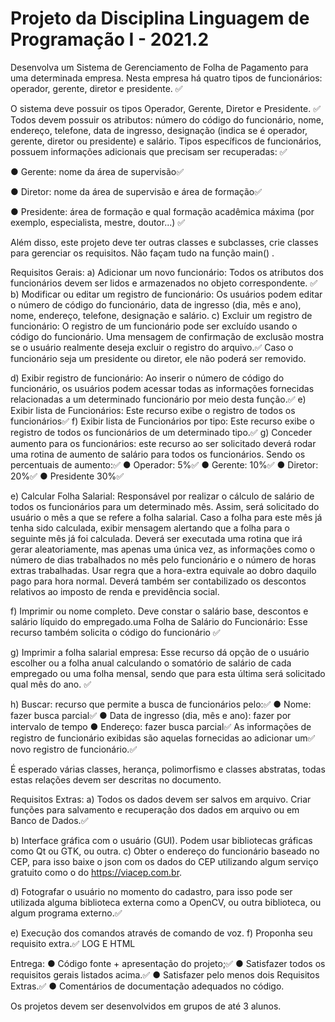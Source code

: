 # Projeto da Disciplina Linguagem de Programação I - 2021.2


Desenvolva um Sistema de Gerenciamento de Folha de Pagamento para uma determinada
empresa. Nesta empresa há quatro tipos de funcionários: operador, gerente, diretor e
presidente. ✅




O sistema deve possuir os tipos Operador, Gerente, Diretor e Presidente. ✅
Todos devem possuir os atributos: número do código do funcionário, nome, endereço, telefone, data de ingresso, designação (indica se é operador, gerente, diretor ou presidente) e salário. Tipos específicos de funcionários, possuem informações adicionais que precisam ser recuperadas: ✅



● Gerente: nome da área de supervisão✅

● Diretor: nome da área de supervisão e área de formação✅

● Presidente: área de formação e qual formação acadêmica máxima (por exemplo,
especialista, mestre, doutor...) ✅




Além disso, este projeto deve ter outras classes e subclasses, crie classes para gerenciar os
requisitos. Não façam tudo na função main() .

Requisitos Gerais:
a) Adicionar um novo funcionário: Todos os atributos dos funcionários devem ser lidos e
armazenados no objeto correspondente. ✅
b) Modificar ou editar um registro de funcionário: Os usuários podem editar o número de
código do funcionário, data de ingresso (dia, mês e ano), nome, endereço, telefone, designação
e salário.
c) Excluir um registro de funcionário: O registro de um funcionário pode ser excluído usando o
código do funcionário. Uma mensagem de confirmação de exclusão mostra se o usuário
realmente deseja excluir o registro do arquivo.✅
 Caso o funcionário seja um presidente ou diretor, ele não poderá ser removido.

d) Exibir registro de funcionário: Ao inserir o número de código do funcionário, os usuários
podem acessar todas as informações fornecidas relacionadas a um determinado funcionário
por meio desta função.✅
e) Exibir lista de Funcionários: Este recurso exibe o registro de todos os funcionários✅
f) Exibir lista de Funcionários por tipo: Este recurso exibe o registro de todos os funcionários de
um determinado tipo.✅
g) Conceder aumento para os funcionários: este recurso ao ser solicitado deverá rodar uma
rotina de aumento de salário para todos os funcionários. Sendo os percentuais de aumento:✅
● Operador: 5%✅
● Gerente: 10%✅
● Diretor: 20%✅
● Presidente 30%✅




e) Calcular Folha Salarial: Responsável por realizar o cálculo de salário de todos os funcionários
para um determinado mês. Assim, será solicitado do usuário o mês a que se refere a folha
salarial. Caso a folha para este mês já tenha sido calculada, exibir mensagem alertando que a
folha para o seguinte mês já foi calculada. Deverá ser executada uma rotina que irá gerar
aleatoriamente, mas apenas uma única vez, as informações como o número de dias
trabalhados no mês pelo funcionário e o número de horas extras trabalhadas. Usar regra que a
hora-extra equivale ao dobro daquilo pago para hora normal. Deverá também ser contabilizado
os descontos relativos ao imposto de renda e previdência social.


f) Imprimir ou nome completo. Deve constar o salário base, descontos e salário líquido do
empregado.uma Folha de Salário do Funcionário: Esse recurso também solicita o código do
funcionário ✅

g) Imprimir a folha salarial empresa: Esse recurso dá opção de o usuário escolher ou a folha
anual calculando o somatório de salário de cada empregado ou uma folha mensal, sendo que
para esta última será solicitado qual mês do ano. ✅


h) Buscar: recurso que permite a busca de funcionários pelo:✅
● Nome: fazer busca parcial✅
● Data de ingresso (dia, mês e ano): fazer por intervalo de tempo
● Endereço: fazer busca parcial✅
As informações de registro de funcionário exibidas são aquelas fornecidas ao adicionar um✅
novo registro de funcionário.✅


É esperado várias classes, herança, polimorfismo e classes abstratas, todas estas relações
devem ser descritas no documento.




Requisitos Extras:
a) Todos os dados devem ser salvos em arquivo. Criar funções para salvamento e recuperação
dos dados em arquivo ou em Banco de Dados.✅

b) Interface gráfica com o usuário (GUI). Podem usar bibliotecas gráficas como Qt ou GTK, ou
outra.
c) Obter o endereço do funcionário baseado no CEP, para isso baixe o json com os dados do
CEP utilizando algum serviço gratuito como o do https://viacep.com.br.

d) Fotografar o usuário no momento do cadastro, para isso pode ser utilizada alguma biblioteca
externa como a OpenCV, ou outra biblioteca, ou algum programa externo.✅

e) Execução dos comandos através de comando de voz.
f) Proponha seu requisito extra.✅ LOG E HTML

Entrega:
● Código fonte + apresentação do projeto;✅
● Satisfazer todos os requisitos gerais listados acima.✅
● Satisfazer pelo menos dois Requisitos Extras.✅
● Comentários de documentação adequados no código. 

Os projetos devem ser desenvolvidos em grupos de até 3 alunos.

